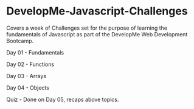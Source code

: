 # DevelopMe-Javascript-Challenges

Covers a week of Challenges set for the purpose of learning the fundamentals of Javascript as part of the DevelopMe Web Development Bootcamp.

Day 01 - Fundamentals

Day 02 - Functions

Day 03 - Arrays

Day 04 - Objects

Quiz - Done on Day 05, recaps above topics.